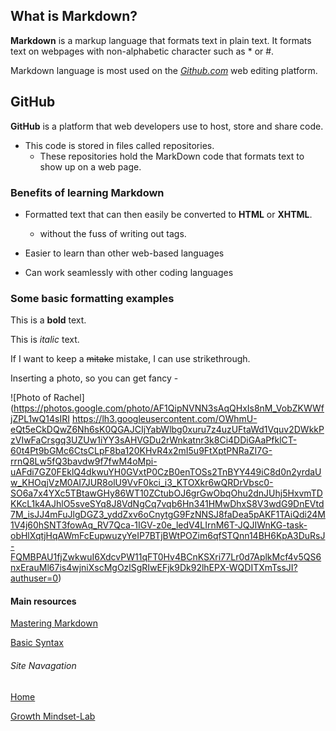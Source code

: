 ## What is Markdown?

**Markdown** is a markup language that formats text in plain text. It formats text on webpages with non-alphabetic character such as * or #. 

Markdown language is most used on the [*Github.com*](https://github.com/) web editing platform. 

## GitHub

**GitHub** is a platform that web developers use to host, store and share code. 
  - This code is stored in files called repositories. 
      - These repositories hold the MarkDown code that formats text to show up on a web page. 
      
      
### Benefits of learning Markdown

- Formatted text that can then easily be converted to **HTML** or **XHTML**. 
  - without the fuss of writing out <html> tags.
  
- Easier to learn than other web-based languages

- Can work seamlessly with other coding languages

### Some basic formatting examples 

This is a **bold** text.

This is *italic* text.

If I want to keep a ~~mitake~~ mistake, I can use strikethrough. 

Inserting a photo, so you can get fancy - 

![Photo of Rachel]
(https://photos.google.com/photo/AF1QipNVNN3sAqQHxIs8nM_VobZKWWfjZPL1wQ14sIRI
https://lh3.googleusercontent.com/OWhmU-eQt5eCkDQwZ6Nh6sK0QGAJCIjYabWlbg0xuru7z4uzUFtaWd1Vquv2DWkkPzVIwFaCrsgq3UZUw1iYY3sAHVGDu2rWnkatnr3k8Ci4DDiGAaPfklCT-60t4Pt9bGMc6CtsCLpF8ba120KHvR4x2mI5u9FtXptPNRaZI7G-rrnQ8Lw5fQ3bavdw9f7fwM4oMpi-uAFdi7GZ0FEklQ4dkwuYH0GVxtP0CzB0enTOSs2TnBYY449iC8d0n2yrdaUw_KHOqjVzM0AI7JUR8olU9VvF0kci_i3_KTOXkr6wQRDrVbsc0-SO6a7x4YXc5TBtawGHy86WT10ZCtubOJ6grGwObqOhu2dnJUhj5HxvmTDKKcL1k4AJhlO5sveSYq8J8VdNgCq7vqb6Hn341HMwDhxS8V3wdG9DnEVtd7M_isJJ4mFuJlgDGZ3_yddZxv6oCnytgG9FzNNSJ8faDea5pAKF1TAiQdi24M1V4j60hSNT3fowAq_RV7Qca-1IGV-z0e_ledV4LIrnM6T-JQJIWnKG-task-obHlXqtjHqAWmFcEupwuzyYeIP7BTjBWtPOZim6qfSTQnn14BH6KpA3DuRsJ-FQMBPAU1fjZwkwuI6XdcvPW11qFT0Hv4BCnKSXri77Lr0d7AplkMcf4v5QS6nxErauMl67is4wjniXscMgOzlSgRIwEFjk9Dk92lhEPX-WQDITXmTssJI?authuser=0)

#### Main resources
[Mastering Markdown](https://guides.github.com/features/mastering-markdown/#GitHub-flavored-markdown)

[Basic Syntax](https://docs.github.com/en/github/writing-on-github/basic-writing-and-formatting-syntax#lists)


###### Site Navagation

[Home](README.md)

[Growth Mindset-Lab](markdown-examples.md)

